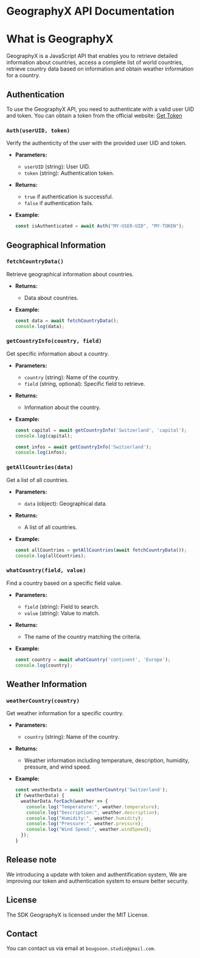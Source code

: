 # GeographyX API Documentation

# What is GeographyX

GeographyX is a JavaScript API that enables you to retrieve detailed information about countries, access a complete list of world countries, retrieve country data based on information and obtain weather information for a country.

## Authentication

To use the GeographyX API, you need to authenticate with a valid user UID and token. You can obtain a token from the official website: [Get Token](https://blonality-studio.000.pe/api/get-token)

### `Auth(userUID, token)`

Verify the authenticity of the user with the provided user UID and token.

- **Parameters:**
  - `userUID` (string): User UID.
  - `token` (string): Authentication token.

- **Returns:**
  - `true` if authentication is successful.
  - `false` if authentication fails.

- **Example:**
  ```javascript
  const isAuthenticated = await Auth("MY-USER-UID", "MY-TOKEN");
  ```
  
## Geographical Information

### `fetchCountryData()`

Retrieve geographical information about countries.

- **Returns:**
  - Data about countries.

- **Example:**
  ```javascript
  const data = await fetchCountryData();
  console.log(data);
  ```

### `getCountryInfo(country, field)`

Get specific information about a country.

- **Parameters:**
  - `country` (string): Name of the country.
  - `field` (string, optional): Specific field to retrieve.

- **Returns:**
  - Information about the country.

- **Example:**
  ```javascript
  const capital = await getCountryInfo('Switzerland', 'capital');
  console.log(capital);

  const infos = await getCountryInfo('Switzerland');
  console.log(infos);
  ```

### `getAllCountries(data)`

Get a list of all countries.

- **Parameters:**
  - `data` (object): Geographical data.

- **Returns:**
  - A list of all countries.

- **Example:**
  ```javascript
  const allCountries = getAllCountries(await fetchCountryData());
  console.log(allCountries);
  ```

### `whatCountry(field, value)`

Find a country based on a specific field value.

- **Parameters:**
  - `field` (string): Field to search.
  - `value` (string): Value to match.

- **Returns:**
  - The name of the country matching the criteria.

- **Example:**
  ```javascript
  const country = await whatCountry('continent', 'Europe');
  console.log(country);
  ```

## Weather Information

### `weatherCountry(country)`

Get weather information for a specific country.

- **Parameters:**
  - `country` (string): Name of the country.

- **Returns:**
  - Weather information including temperature, description, humidity, pressure, and wind speed.

- **Example:**
  ```javascript
  const weatherData = await weatherCountry('Switzerland');
  if (weatherData) {
    weatherData.forEach(weather => {
      console.log("Temperature:", weather.temperature);
      console.log("Description:", weather.description);
      console.log("Humidity:", weather.humidity);
      console.log("Pressure:", weather.pressure);
      console.log("Wind Speed:", weather.windSpeed);
    });
  }
  ```
  
## Release note

We introducing a update with token and authentification system,
We are improving our token and authentication system to ensure better security.

## License

The SDK GeographyX is licensed under the MIT License.

## Contact

You can contact us via email at `bougsoon.studio@gmail.com`.
